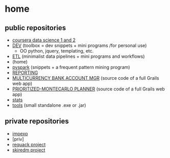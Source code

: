 # home

## public repositories
* [coursera data science 1 and 2](https://github.com/a-moscatelli/coursera)
* [DEV](https://github.com/a-moscatelli/DEV) (toolbox = dev snippets + mini programs /for personal use)
  * OO python, jquery, templating, etc.
* [ETL](https://github.com/a-moscatelli/ETL) (minimalist data pipelines + mini programs and workflows)
* (home)
* [pyspark](https://github.com/a-moscatelli/pyspark) (snippets + a frequent pattern mining program)
* [REPORTING](https://github.com/a-moscatelli/REPORTING)
* [MULTICURRENCY BANK ACCOUNT MGR](https://github.com/a-moscatelli/webapp_multiccy_acctmgmt/) (source code of a full Grails web app)
* [PRIORITIZED-MONTECARLO PLANNER](https://github.com/a-moscatelli/webapp_prioritized_montecarlo_planner/) (source code of a full Grails web app)
* [stats](https://github.com/a-moscatelli/stats)
* [tools](https://github.com/a-moscatelli/tools) (small standalone .exe or .jar)
## private repositories
* [impexp](https://github.com/a-moscatelli/impexp)
* [priv]
* [requack project](https://github.com/a-moscatelli/requack)
* [skiredm project](https://github.com/a-moscatelli/ski-redmart)

